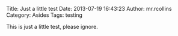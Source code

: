 Title: Just a little test
Date: 2013-07-19 16:43:23
Author: mr.rcollins
Category: Asides
Tags: testing

This is just a little test, please ignore. 